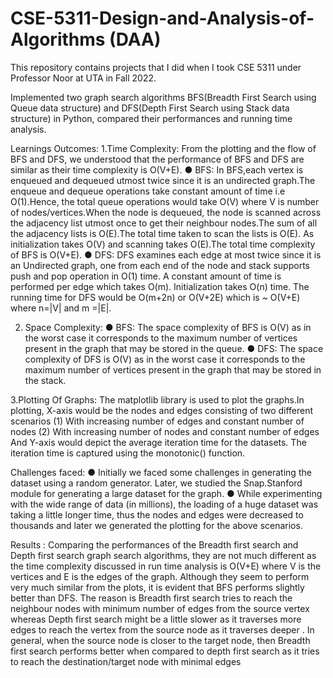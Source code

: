 # CSE-5311-Design-and-Analysis-of-Algorithms (DAA)
This repository contains projects  that I did when I took CSE 5311 under Professor Noor at UTA in Fall 2022. 

Implemented two graph search algorithms BFS(Breadth First Search using Queue data structure) and DFS(Depth First Search using Stack data structure) in Python, compared their performances and running time analysis.

Learnings Outcomes:
1.Time Complexity:
From the plotting and the flow of BFS and DFS, we understood that the
performance of BFS and DFS are similar as their time complexity is O(V+E).
● BFS:
In BFS,each vertex is enqueued and dequeued utmost twice since it is an
undirected graph.The enqueue and dequeue operations take constant
amount of time i.e O(1).Hence, the total queue operations would take O(V)
where V is number of nodes/vertices.When the node is dequeued, the node
is scanned across the adjacency list utmost once to get their neighbour
nodes.The sum of all the adjacency lists is O(E).The total time taken to scan
the lists is O(E).
As initialization takes O(V) and scanning takes O(E).The total time
complexity of BFS is O(V+E).
● DFS:
DFS examines each edge at most twice since it is an Undirected graph, one
from each end of the node and stack supports push and pop operation in
O(1) time.
A constant amount of time is performed per edge which takes O(m).
Initialization takes O(n) time.
The running time for DFS would be O(m+2n) or O(V+2E) which is ~ O(V+E)
where n=|V| and m =|E|.

2. Space Complexity:
● BFS:
The space complexity of BFS is O(V) as in the worst case it corresponds to
the maximum number of vertices present in the graph that may be stored in
the queue.
● DFS:
The space complexity of DFS is O(V) as in the worst case it corresponds to
the maximum number of vertices present in the graph that may be stored in
the stack.

3.Plotting Of Graphs:
The matplotlib library is used to plot the graphs.In plotting, X-axis would be
the nodes and edges consisting of two different scenarios
(1) With increasing number of edges and constant number of nodes
(2) With increasing number of nodes and constant number of edges
And Y-axis would depict the average iteration time for the datasets.
The iteration time is captured using the monotonic() function.


Challenges faced:
● Initially we faced some challenges in generating the dataset using a
random generator. Later, we studied the Snap.Stanford module for
generating a large dataset for the graph.
● While experimenting with the wide range of data (in millions), the
loading of a huge dataset was taking a little longer time, thus the
nodes and edges were decreased to thousands and later we generated
the plotting for the above scenarios.


Results :
Comparing the performances of the Breadth first search and Depth first
search graph search algorithms, they are not much different as the time
complexity discussed in run time analysis is O(V+E) where V is the vertices
and E is the edges of the graph.
Although they seem to perform very much similar from the plots, it is
evident that BFS performs slightly better than DFS. The reason is Breadth
first search tries to reach the neighbour nodes with minimum number of
edges from the source vertex whereas Depth first search might be a little
slower as it traverses more edges to reach the vertex from the source node
as it traverses deeper . In general, when the source node is closer to the
target node, then Breadth first search performs better when compared to
depth first search as it tries to reach the destination/target node with
minimal edges
